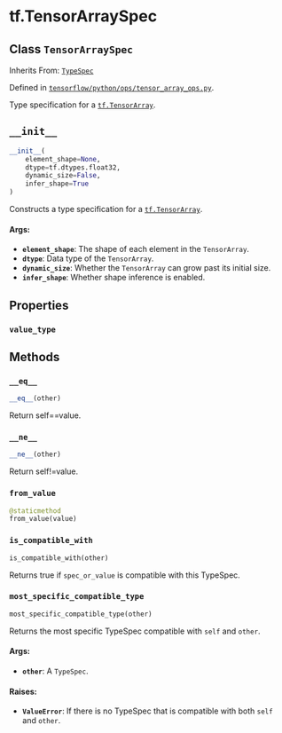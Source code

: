 <div itemscope itemtype="http://developers.google.com/ReferenceObject">
<meta itemprop="name" content="tf.TensorArraySpec" />
<meta itemprop="path" content="Stable" />
<meta itemprop="property" content="value_type"/>
<meta itemprop="property" content="__eq__"/>
<meta itemprop="property" content="__init__"/>
<meta itemprop="property" content="__ne__"/>
<meta itemprop="property" content="from_value"/>
<meta itemprop="property" content="is_compatible_with"/>
<meta itemprop="property" content="most_specific_compatible_type"/>
</div>

# tf.TensorArraySpec

## Class `TensorArraySpec`

Inherits From: [`TypeSpec`](../tf/TypeSpec.md)



Defined in [`tensorflow/python/ops/tensor_array_ops.py`](/code/stable/tensorflow/python/ops/tensor_array_ops.py).

Type specification for a <a href="../tf/TensorArray.md"><code>tf.TensorArray</code></a>.

<h2 id="__init__"><code>__init__</code></h2>

``` python
__init__(
    element_shape=None,
    dtype=tf.dtypes.float32,
    dynamic_size=False,
    infer_shape=True
)
```

Constructs a type specification for a <a href="../tf/TensorArray.md"><code>tf.TensorArray</code></a>.

#### Args:

* <b>`element_shape`</b>: The shape of each element in the `TensorArray`.
* <b>`dtype`</b>: Data type of the `TensorArray`.
* <b>`dynamic_size`</b>: Whether the `TensorArray` can grow past its initial size.
* <b>`infer_shape`</b>: Whether shape inference is enabled.



## Properties

<h3 id="value_type"><code>value_type</code></h3>





## Methods

<h3 id="__eq__"><code>__eq__</code></h3>

``` python
__eq__(other)
```

Return self==value.

<h3 id="__ne__"><code>__ne__</code></h3>

``` python
__ne__(other)
```

Return self!=value.

<h3 id="from_value"><code>from_value</code></h3>

``` python
@staticmethod
from_value(value)
```



<h3 id="is_compatible_with"><code>is_compatible_with</code></h3>

``` python
is_compatible_with(other)
```

Returns true if `spec_or_value` is compatible with this TypeSpec.

<h3 id="most_specific_compatible_type"><code>most_specific_compatible_type</code></h3>

``` python
most_specific_compatible_type(other)
```

Returns the most specific TypeSpec compatible with `self` and `other`.

#### Args:

* <b>`other`</b>: A `TypeSpec`.


#### Raises:

* <b>`ValueError`</b>: If there is no TypeSpec that is compatible with both `self`
    and `other`.




